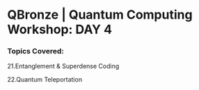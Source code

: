 # QBronze | Quantum Computing Workshop: DAY 4

### Topics Covered:

21.Entanglement & Superdense Coding

22.Quantum Teleportation





